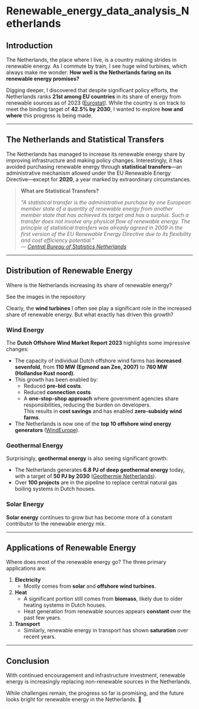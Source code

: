 # Renewable_energy_data_analysis_Netherlands

## Introduction
The Netherlands, the place where I live, is a country making strides in renewable energy. As I commute by train, I see huge wind turbines, which always make me wonder: **How well is the Netherlands faring on its renewable energy promises?**

Digging deeper, I discovered that despite significant policy efforts, the Netherlands ranks **21st among EU countries** in its share of energy from renewable sources as of 2023 ([Eurostat](https://ec.europa.eu/eurostat)). While the country is on track to meet the binding target of **42.5% by 2030**, I wanted to explore **how and where** this progress is being made.

---

## The Netherlands and Statistical Transfers
The Netherlands has managed to increase its renewable energy share by improving infrastructure and making policy changes. Interestingly, it has avoided purchasing renewable energy through **statistical transfers**—an administrative mechanism allowed under the EU Renewable Energy Directive—except for **2020**, a year marked by extraordinary circumstances.

> **What are Statistical Transfers?**  
> 
> *"A statistical transfer is the administrative purchase by one European member state of a quantity of renewable energy from another member state that has achieved its target and has a surplus. Such a transfer does not involve any physical flow of renewable energy. The principle of statistical transfers was already agreed in 2009 in the first version of the EU Renewable Energy Directive due to its flexibility and cost efficiency potential."*  
> — *[Central Bureau of Statistics Netherlands](https://www.cbs.nl/)*

---

## Distribution of Renewable Energy
Where is the Netherlands increasing its share of renewable energy?  

See the images in the repository

Clearly, the **wind turbines** I often see play a significant role in the increased share of renewable energy. But what exactly has driven this growth?

### Wind Energy
The **Dutch Offshore Wind Market Report 2023** highlights some impressive changes:
- The capacity of individual Dutch offshore wind farms has **increased sevenfold**, from **110 MW (Egmond aan Zee, 2007)** to **760 MW (Hollandse Kust noord)**.
- This growth has been enabled by:
  - Reduced **pre-bid costs**.
  - Reduced **connection costs**.
  - A **one-stop-shop approach** where government agencies share responsibilities, reducing the burden on developers.  
    This results in **cost savings** and has enabled **zero-subsidy wind farms**.  
- The Netherlands is now one of the **top 10 offshore wind energy generators** ([WindEurope](https://windeurope.org/)).

### Geothermal Energy
Surprisingly, **geothermal energy** is also seeing significant growth:
- The Netherlands generates **6.8 PJ of deep geothermal energy** today, with a target of **50 PJ by 2030** ([Geothermie Netherlands](https://geothermie.nl/)).
- Over **100 projects** are in the pipeline to replace central natural gas boiling systems in Dutch houses.

### Solar Energy
**Solar energy** continues to grow but has become more of a constant contributor to the renewable energy mix.

---

## Applications of Renewable Energy
Where does most of the renewable energy go? The three primary applications are:
1. **Electricity**  
   - Mostly comes from **solar** and **offshore wind turbines**.
2. **Heat**  
   - A significant portion still comes from **biomass**, likely due to older heating systems in Dutch houses.
   - Heat generation from renewable sources appears **constant** over the past few years.
3. **Transport**  
   - Similarly, renewable energy in transport has shown **saturation** over recent years.

---

## Conclusion
With continued encouragement and infrastructure investment, renewable energy is increasingly replacing non-renewable sources in the Netherlands.  

While challenges remain, the progress so far is promising, and the future looks bright for renewable energy in the Netherlands. 🚀  

